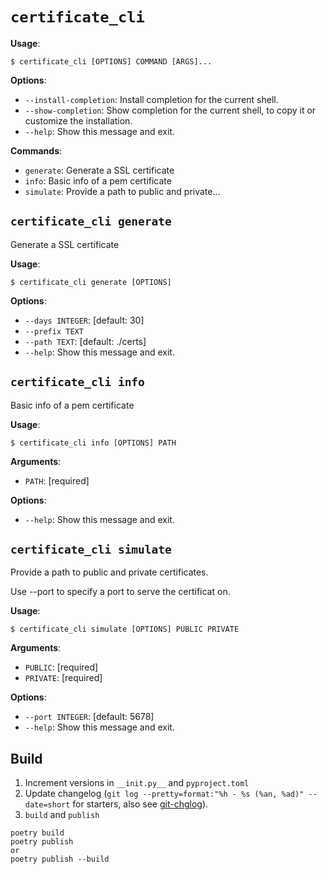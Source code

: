 # `certificate_cli`

**Usage**:

```console
$ certificate_cli [OPTIONS] COMMAND [ARGS]...
```

**Options**:

* `--install-completion`: Install completion for the current shell.
* `--show-completion`: Show completion for the current shell, to copy it or customize the installation.
* `--help`: Show this message and exit.

**Commands**:

* `generate`: Generate a SSL certificate
* `info`: Basic info of a pem certificate
* `simulate`: Provide a path to public and private...

## `certificate_cli generate`

Generate a SSL certificate

**Usage**:

```console
$ certificate_cli generate [OPTIONS]
```

**Options**:

* `--days INTEGER`: [default: 30]
* `--prefix TEXT`
* `--path TEXT`: [default: ./certs]
* `--help`: Show this message and exit.

## `certificate_cli info`

Basic info of a pem certificate

**Usage**:

```console
$ certificate_cli info [OPTIONS] PATH
```

**Arguments**:

* `PATH`: [required]

**Options**:

* `--help`: Show this message and exit.

## `certificate_cli simulate`

Provide a path to public and private certificates.

Use --port to specify a port to serve the certificat on.

**Usage**:

```console
$ certificate_cli simulate [OPTIONS] PUBLIC PRIVATE
```

**Arguments**:

* `PUBLIC`: [required]
* `PRIVATE`: [required]

**Options**:

* `--port INTEGER`: [default: 5678]
* `--help`: Show this message and exit.

## Build

1. Increment versions in `__init.py__` and `pyproject.toml`
2. Update changelog (`git log --pretty=format:"%h - %s (%an, %ad)" --date=short` for starters, also see [git-chglog](https://github.com/git-chglog/git-chglog)).
3. `build` and `publish`

```
poetry build
poetry publish
or 
poetry publish --build
